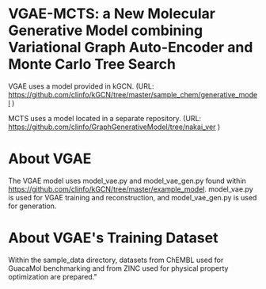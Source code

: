 # VGAE-MCTS: a New Molecular Generative Model combining Variational Graph Auto-Encoder and Monte Carlo Tree Search
VGAE uses a model provided in kGCN.
(URL: https://github.com/clinfo/kGCN/tree/master/sample_chem/generative_model )

MCTS uses a model located in a separate repository.
(URL: https://github.com/clinfo/GraphGenerativeModel/tree/nakai_ver )

# About VGAE
The VGAE model uses model_vae.py and model_vae_gen.py found within https://github.com/clinfo/kGCN/tree/master/example_model. model_vae.py is used for VGAE training and reconstruction, and model_vae_gen.py is used for generation.

# About VGAE's Training Dataset
Within the sample_data directory, datasets from ChEMBL used for GuacaMol benchmarking and from ZINC used for physical property optimization are prepared."
